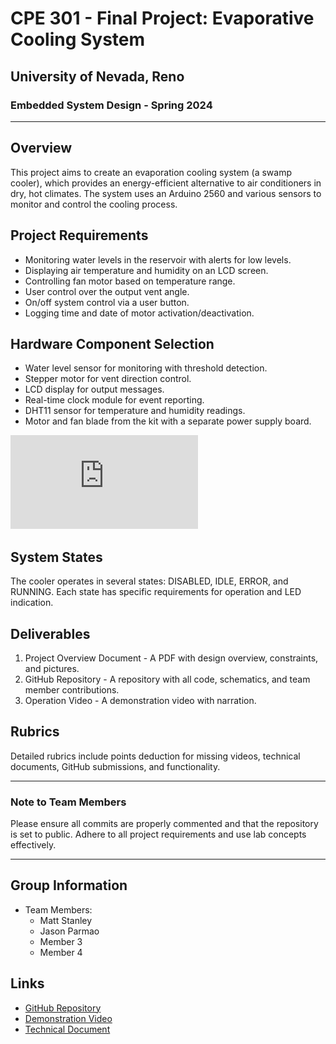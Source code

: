# CPE 301 - Final Project: Evaporative Cooling System

## University of Nevada, Reno

### Embedded System Design - Spring 2024

---

## Overview

This project aims to create an evaporation cooling system (a swamp cooler), which provides an energy-efficient alternative to air conditioners in dry, hot climates. The system uses an Arduino 2560 and various sensors to monitor and control the cooling process.

## Project Requirements

- Monitoring water levels in the reservoir with alerts for low levels.
- Displaying air temperature and humidity on an LCD screen.
- Controlling fan motor based on temperature range.
- User control over the output vent angle.
- On/off system control via a user button.
- Logging time and date of motor activation/deactivation.

## Hardware Component Selection

- Water level sensor for monitoring with threshold detection.
- Stepper motor for vent direction control.
- LCD display for output messages.
- Real-time clock module for event reporting.
- DHT11 sensor for temperature and humidity readings.
- Motor and fan blade from the kit with a separate power supply board.

![State Diagram](https://github.com/MattStanl3y/301FinalProject/blob/main/CPE301-Final%20Project-Spring24.pdf)

## System States

The cooler operates in several states: DISABLED, IDLE, ERROR, and RUNNING. Each state has specific requirements for operation and LED indication.

## Deliverables

1. Project Overview Document - A PDF with design overview, constraints, and pictures.
2. GitHub Repository - A repository with all code, schematics, and team member contributions.
3. Operation Video - A demonstration video with narration.

## Rubrics

Detailed rubrics include points deduction for missing videos, technical documents, GitHub submissions, and functionality.

---

### Note to Team Members

Please ensure all commits are properly commented and that the repository is set to public. Adhere to all project requirements and use lab concepts effectively.

---

## Group Information

- Team Members:
  - Matt Stanley
  - Jason Parmao
  - Member 3
  - Member 4

## Links

- [GitHub Repository](link-to-repository)
- [Demonstration Video](link-to-video)
- [Technical Document](link-to-document)
